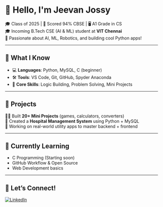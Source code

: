 # 👋 Hello, I'm Jeevan Jossy

🎓 Class of 2025 | 💯 Scored 94% CBSE | 🖥️ A1 Grade in CS  
🎓 Incoming B.Tech CSE (AI & ML) student at **VIT Chennai**  
📍 Passionate about AI, ML, Robotics, and building cool Python apps!  

---

## 🔧 What I Know
- 💻 **Languages**: Python, MySQL, C (beginner)
- 🛠️ **Tools**: VS Code, Git, GitHub, Spyder Anaconda
- 🧠 **Core Skills**: Logic Building, Problem Solving, Mini Projects

---

## 📂 Projects
👨‍💻 Built **20+ Mini Projects** (games, calculators, converters)  
🔧 Created a **Hospital Management System** using Python + MySQL  
🚀 Working on real-world utility apps to master backend + frontend

---

## 🌱 Currently Learning
- C Programming (Starting soon)
- GitHub Workflow & Open Source
- Web Development basics

---

## 🔗 Let’s Connect!
[![LinkedIn](https://img.shields.io/badge/LinkedIn-blue?logo=linkedin)](https://www.linkedin.com/in/jeevanjossy/)


<!--
**jeevanjossy/jeevanjossy** is a ✨ _special_ ✨ repository because its `README.md` (this file) appears on your GitHub profile.

Here are some ideas to get you started:

- 🔭 I’m currently working on ...
- 🌱 I’m currently learning ...
- 👯 I’m looking to collaborate on ...
- 🤔 I’m looking for help with ...
- 💬 Ask me about ...
- 📫 How to reach me: ...
- 😄 Pronouns: ...
- ⚡ Fun fact: ...
-->
